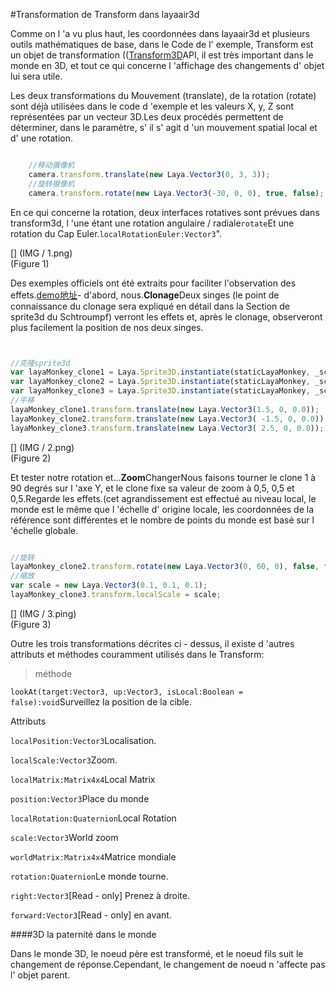 #Transformation de Transform dans layaair3d

Comme on l 'a vu plus haut, les coordonnées dans layaair3d et plusieurs outils mathématiques de base, dans le Code de l' exemple, Transform est un objet de transformation (([Transform3D](https://layaair.ldc.layabox.com/api2/Chinese/index.html?category=Core&class=laya.d3.core.Transform3D)API, il est très important dans le monde en 3D, et tout ce qui concerne l 'affichage des changements d' objet lui sera utile.

Les deux transformations du Mouvement (translate), de la rotation (rotate) sont déjà utilisées dans le code d 'exemple et les valeurs X, y, Z sont représentées par un vecteur 3D.Les deux procédés permettent de déterminer, dans le paramètre, s' il s' agit d 'un mouvement spatial local et d' une rotation.


```typescript

	//移动摄像机
	camera.transform.translate(new Laya.Vector3(0, 3, 3));
	//旋转摄像机
	camera.transform.rotate(new Laya.Vector3(-30, 0, 0), true, false);
```


En ce qui concerne la rotation, deux interfaces rotatives sont prévues dans transform3d, l 'une étant une rotation angulaire / radiale`rotate`Et une rotation du Cap Euler.`localRotationEuler:Vector3`".

[] (IMG / 1.png) <br > (Figure 1)

Des exemples officiels ont été extraits pour faciliter l'observation des effets.[demo地址](https://layaair.ldc.layabox.com/demo2/?language=ch&category=3d&group=Sprite3D&name=TransformDemo)- d'abord, nous.**Clonage**Deux singes (le point de connaissance du clonage sera expliqué en détail dans la Section de sprite3d du Schtroumpf) verront les effets et, après le clonage, observeront plus facilement la position de nos deux singes.


```typescript


//克隆sprite3d
var layaMonkey_clone1 = Laya.Sprite3D.instantiate(staticLayaMonkey, _scene, false, new Laya.Vector3(0.0, 0, 0.5));
var layaMonkey_clone2 = Laya.Sprite3D.instantiate(staticLayaMonkey, _scene, false, new Laya.Vector3(0.0, 0, 0.5));
var layaMonkey_clone3 = Laya.Sprite3D.instantiate(staticLayaMonkey, _scene, false, new Laya.Vector3(0.0, 0, 0.5));
//平移
layaMonkey_clone1.transform.translate(new Laya.Vector3(1.5, 0, 0.0));
layaMonkey_clone2.transform.translate(new Laya.Vector3( -1.5, 0, 0.0));
layaMonkey_clone3.transform.translate(new Laya.Vector3( 2.5, 0, 0.0));
```


[] (IMG / 2.png) <br > (Figure 2)

Et tester notre rotation et...**Zoom**ChangerNous faisons tourner le clone 1 à 90 degrés sur l 'axe Y, et le clone fixe sa valeur de zoom à 0,5, 0,5 et 0,5.Regarde les effets.(cet agrandissement est effectué au niveau local, le monde est le même que l 'échelle d' origine locale, les coordonnées de la référence sont différentes et le nombre de points du monde est basé sur l 'échelle globale.


```typescript

//旋转
layaMonkey_clone2.transform.rotate(new Laya.Vector3(0, 60, 0), false, false);
//缩放
var scale = new Laya.Vector3(0.1, 0.1, 0.1);
layaMonkey_clone3.transform.localScale = scale;
```


[] (IMG / 3.ping) <br > (Figure 3)

Outre les trois transformations décrites ci - dessus, il existe d 'autres attributs et méthodes couramment utilisés dans le Transform:

> méthode

`lookAt(target:Vector3, up:Vector3, isLocal:Boolean = false):void`Surveillez la position de la cible.

Attributs

`localPosition:Vector3`Localisation.

`localScale:Vector3`Zoom.

`localMatrix:Matrix4x4`Local Matrix

`position:Vector3`Place du monde

`localRotation:Quaternion`Local Rotation

`scale:Vector3`World zoom

`worldMatrix:Matrix4x4`Matrice mondiale

`rotation:Quaternion`Le monde tourne.

`right:Vector3`[Read - only] Prenez à droite.

`forward:Vector3`[Read - only] en avant.


####3D la paternité dans le monde

Dans le monde 3D, le noeud père est transformé, et le noeud fils suit le changement de réponse.Cependant, le changement de noeud n 'affecte pas l' objet parent.